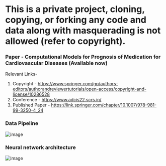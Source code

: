 # This is a private project, cloning, copying, or forking any code and data along with masquerading is not allowed (refer to copyright).
### Paper - Computational Models for Prognosis of Medication for Cardiovascular Diseases (Available now)

Relevant Links-
1. Copyright - https://www.springer.com/gp/authors-editors/authorandreviewertutorials/open-access/copyright-and-license/10286528
2. Conference - https://www.adcis22.scrs.in/
3. Published Paper - https://link.springer.com/chapter/10.1007/978-981-99-3250-4_24

### Data Pipeline
![image](https://user-images.githubusercontent.com/73354099/190575786-67474e67-9d01-461f-814f-19b189491ec3.png)


### Neural network architecture
![image](https://user-images.githubusercontent.com/73354099/190575699-d726f8ea-1d62-4dd3-bfec-9d4219aee9ca.png)
